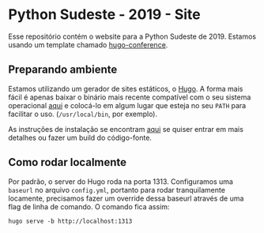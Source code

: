 # Python Sudeste - 2019 - Site

Esse repositório contém o website para a Python Sudeste de 2019. Estamos usando um template chamado [hugo-conference](https://github.com/jweslley/hugo-conference/).

## Preparando ambiente

Estamos utilizando um gerador de sites estáticos, o [Hugo](https://gohugo.io/). A forma mais fácil é apenas baixar o binário mais recente compatível com o seu sistema operacional [aqui](https://github.com/gohugoio/hugo/releases) e colocá-lo em algum lugar que esteja no seu `PATH` para facilitar o uso. (`/usr/local/bin`, por exemplo).

As instruções de instalação se encontram [aqui](https://gohugo.io/getting-started/installing) se quiser entrar em mais detalhes ou fazer um build do código-fonte.

## Como rodar localmente

Por padrão, o server do Hugo roda na porta 1313. Configuramos uma `baseurl` no arquivo `config.yml`, portanto para rodar tranquilamente locamente, precisamos fazer um override dessa baseurl através de uma flag de linha de comando. O comando fica assim:

`hugo serve -b http://localhost:1313`